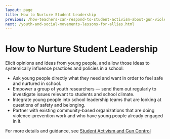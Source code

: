 ```yaml
---
layout: page
title: How to Nurture Student Leadership
previous: /how-teachers-can-respond-to-student-activism-about-gun-violence.html
next: /youth-and-social-movements-lessons-for-allies.html
---
```


How to Nurture Student Leadership
=================

Elicit opinions and ideas from young people, and allow those ideas to systemically influence practices and policies in a school:

* Ask young people directly what they need and want in order to feel safe and nurtured in school.
* Empower a group of youth researchers — send them out regularly to investigate issues relevant to students and school climate.
* Integrate young people into school leadership teams that are looking at questions of safety and belonging.
* Partner with existing community-based organizations that are doing violence-prevention work and who have young people already engaged in it.

For more details and guidance, see [Student Activism and Gun Control](https://www.gse.harvard.edu/news/uk/18/02/student-activism-and-gun-control)
